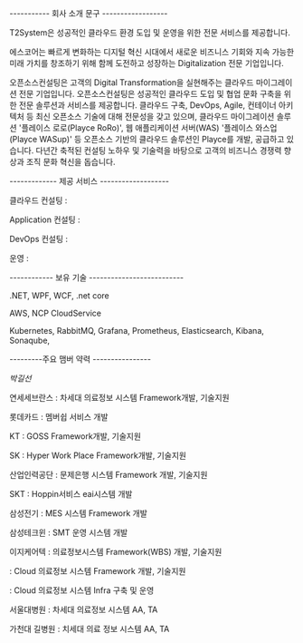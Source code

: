 ----------- 회사 소개 문구 ------------------

T2System은 성공적인 클라우드 환경 도입 및 운영을 위한 전문 서비스를 제공합니다. 


에스코어는 빠르게 변화하는 디지털 혁신 시대에서 새로운 비즈니스 기회와 지속 가능한
미래 가치를 창조하기 위해 함께 도전하고 성장하는 Digitalization 전문 기업입니다.



오픈소스컨설팅은 고객의 Digital Transformation을 실현해주는 클라우드 마이그레이션 전문 기업입니다.
오픈소스컨설팅은 성공적인 클라우드 도입 및 협업 문화 구축을 위한 전문 솔루션과 서비스를 제공합니다.
클라우드 구축, DevOps, Agile, 컨테이너 아키텍처 등 최신 오픈소스 기술에 대해 전문성을 갖고 있으며,
클라우드 마이그레이션 솔루션 '플레이스 로로(Playce RoRo)', 웹 애플리케이션 서버(WAS) '플레이스 와스업(Playce WASup)' 등
오픈소스 기반의 클라우드 솔루션인 Playce를 개발, 공급하고 있습니다.
다년간 축적된 컨설팅 노하우 및 기술력을 바탕으로 고객의 비즈니스 경쟁력 향상과 조직 문화 혁신을 돕습니다.

------------- 제공 서비스 -------------------

클라우드 컨설팅 : 

Application 컨설팅 :

DevOps 컨설팅 :

운영 :

------------ 보유 기술 --------------------------

.NET, WPF, WCF, .net core

AWS, NCP CloudService 

Kubernetes, RabbitMQ, Grafana, Prometheus, Elasticsearch, Kibana, Sonaqube, 


---------주요 맴버 약력 ----------------

*박길선*

연세세브란스 : 차세대 의료정보 시스템 Framework개발, 기술지원

롯데카드 : 멤버쉽 서비스 개발 

KT : GOSS Framework개발, 기술지원

SK : Hyper Work Place Framework개발, 기술지원

산업인력공단 : 문제은행 시스템 Framework 개발, 기술지원

SKT : Hoppin서비스 eai시스템 개발

삼성전기 :  MES 시스템 Framework 개발

삼성테크윈 : SMT 운영 시스템 개발 

이지케어텍 :  의료정보시스템 Framework(WBS) 개발, 기술지원

: Cloud 의료정보 시스템 Framework 개발, 기술지원 

: Cloud 의료정보 시스템 Infra 구축 및 운영  

서울대병원 : 차세대 의료정보 시스템  AA, TA

가천대 길병원 : 치세대 의료 정보 시스템 AA, TA
